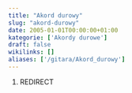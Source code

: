 ```yaml
---
title: "Akord durowy"
slug: "akord-durowy"
date: 2005-01-01T00:00:00+01:00
kategorie: ['Akordy durowe']
draft: false
wikilinks: []
aliases: ['/gitara/Akord_durowy']
---
```

1.  REDIRECT 